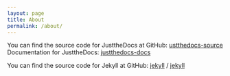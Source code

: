 ```yaml
---
layout: page
title: About
permalink: /about/
---
```


You can find the source code for JusttheDocs at GitHub:
[ustthedocs-source](https://github.com/just-the-docs/just-the-docs)  
Documentation for JusttheDocs:
[justthedocs-docs](https://just-the-docs.github.io/just-the-docs)  

You can find the source code for Jekyll at GitHub:
[jekyll][jekyll-organization] /
[jekyll](https://github.com/jekyll/jekyll)


[jekyll-organization]: https://github.com/jekyll

